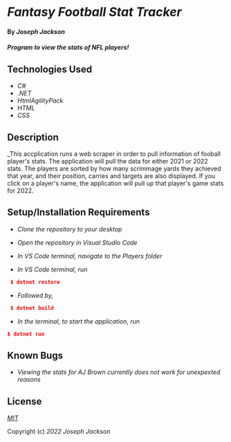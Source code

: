 # _Fantasy Football Stat Tracker_

#### By _**Joseph Jackson**_

#### _Program to view the stats of NFL players!_

## Technologies Used

* _C#_
* _.NET_
* _HtmlAgilityPack_
* _HTML_
* _CSS_


## Description

_This accplication runs a web scraper in order to pull information of fooball player's stats. The application will pull the data for either 2021 or 2022 stats. The players are sorted by how many scrimmage yards they achieved that year, and their position, carries and targets are also displayed. If you click on a player's name, the application will pull up that player's game stats for 2022.   

## Setup/Installation Requirements

* _Clone the repository to your desktop_

* _Open the repository in Visual Studio Code_
* _In VS Code terminal, navigate to the Players folder_
* _In VS Code terminal, run_

```json
 $ dotnet restore
 ```

* _Followed by,_

```json
 $ dotnet build
 ```

* _In the terminal, to start the application, run_

```json
$ dotnet run
```

## Known Bugs

* _Viewing the stats for AJ Brown currently does not work for unexpexted reasons_

## License
_[MIT](https://en.wikipedia.org/wiki/MIT_License)_ 

Copyright (c) _2022_ _Joseph Jackson_